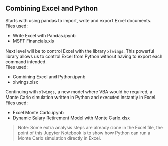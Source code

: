 ## Combining Excel and Python
Starts with using pandas to import, write and export Excel documents. <br>
Files used:
- Write Excel with Pandas.ipynb
- MSFT Financials.xls

Next level will be to control Excel with the library `xlwings`. This powerful
library allows us to control Excel from Python without having to export each
command intended. <br>
Files used:
- Combining Excel and Python.ipynb
- xlwings.xlsx

Continuing with `xlwings`, a new model where VBA would be required, a
Monte Carlo simulation written in Python and executed instantly in Excel. <br>
Files used:
- Excel Monte Carlo.ipynb
- Dynamic Salary Retirement Model with Monte Carlo.xlsx

> Note: Some extra analysis steps are already done in the Excel file, the point
 of this Jupyter Notebook is to show how Python can run a Monte Carlo simulation
 directly in Excel.
